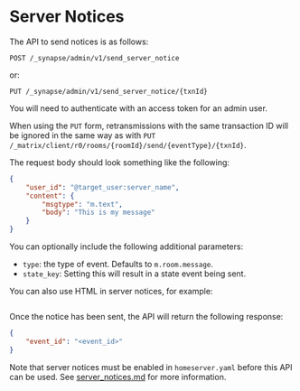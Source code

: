 # Server Notices

The API to send notices is as follows:

```
POST /_synapse/admin/v1/send_server_notice
```

or:

```
PUT /_synapse/admin/v1/send_server_notice/{txnId}
```

You will need to authenticate with an access token for an admin user.

When using the `PUT` form, retransmissions with the same transaction ID will be
ignored in the same way as with `PUT
/_matrix/client/r0/rooms/{roomId}/send/{eventType}/{txnId}`.

The request body should look something like the following:

```json
{
    "user_id": "@target_user:server_name",
    "content": {
        "msgtype": "m.text",
        "body": "This is my message"
    }
}
```

You can optionally include the following additional parameters:

* `type`: the type of event. Defaults to `m.room.message`.
* `state_key`: Setting this will result in a state event being sent.

You can also use HTML in server notices, for example:
```curl -X POST --header "Authorization: Bearer TOKEN" -d "{\"user_id\":\"@user:server\",\"content\":{\"msgtype\":\"m.text\", \"body\": \"**bold**\", \"format\": \"org.matrix.custom.html\", \"formatted_body\": \"<h3><u>Upcoming Chat (Matrix) Maintenance</u></h3><b>When:</b> Wednesday June 2 - 00:30 UTC<br><b>Duration:</b> 2 hours.\"}}" http://localhost:8008/_synapse/admin/v1/send_server_notice
```


Once the notice has been sent, the API will return the following response:

```json
{
    "event_id": "<event_id>"
}
```

Note that server notices must be enabled in `homeserver.yaml` before this API
can be used. See [server_notices.md](../server_notices.md) for more information.
